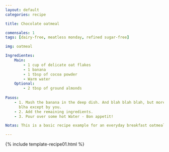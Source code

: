 ```yaml
---
layout: default
categories: recipe

title: Chocolate oatmeal

comensales: 1
tags: [dairy-free, meatless monday, refined sugar-free]

img: oatmeal

Ingredientes:
    Main:
        - 1 cup of delicate oat flakes
        - 1 banana
        - 1 tbsp of cocoa powder
        - Warm water
    Optional:
        - 2 tbsp of ground almonds
  
Pasos:
    - 1. Mash the banana in the deep dish. And blah blah blah, but more blah
      blha except by you.
    - 2. Add the remaining ingredients.
    - 3. Pour over some hot Water - Bon appetit!

Notas: This is a basic recipe example for an everyday breakfast oatmeal. The banana provides a naturally slight sweetness and the almonds valuable fats and proteins. The cocoa supplements with intense flavor and superfood character. Try using grated coconut instead of ground almonds or cinnamon instead of cocoa powder.

---
```

<!--more-->

{% include template-recipe01.html %}

